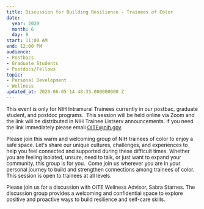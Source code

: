 ```yaml
---
title: Discussion for Building Resilience - Trainees of Color
date:
  year: 2020
  month: 6
  day: 8
start: 11:00 AM
end: 12:00 PM
audience:
- Postbacs
- Graduate Students
- Postdocs/Fellows
topic:
- Personal Development
- Wellness
updated_at: 2020-06-05 14:48:35.000000000 Z
---
```

<span style="font-size: 10pt;">This event is only for NIH Intramural
Trainees currently in our postbac, graduate student, and postdoc
programs.  This session will be held online via Zoom and the link will
be distributed in NIH Trainee Listserv announcements. If you need the
link immediately please email OITE@nih.gov. </span>

<span style="font-size: 10pt;">Please join this warm and welcoming group
of NIH trainees of color to enjoy a safe space. Let's share our unique
cultures, challenges, and experiences to help you feel connected and
supported during these difficult times. Whether you are feeling
isolated, unsure, need to talk, or just want to expand your community,
this group is for you.  Come join us wherever you are in your personal
journey to build and strengthen connections among trainees of color.
This session is open to trainees at all levels.</span>

<span style="font-size: 10pt;">Please join us for a discussion with OITE
Wellness Advisor, Sabra Starnes. The discussion group provides a
welcoming and confidential space to explore positive and proactive ways
to build resilience and self-care skills.</span>
